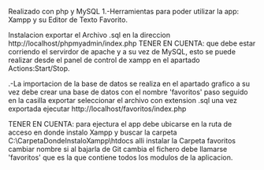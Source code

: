 Realizado con php y MySQL 1.-Herramientas para poder utilizar la app: Xampp y su Editor de Texto Favorito.

Instalacion exportar el Archivo .sql en la direccion http://localhost/phpmyadmin/index.php 
TENER EN CUENTA: que debe estar corriendo el servirdor de apache y a su vez de MySQL, esto se puede realizar desde el panel de control de xampp en el apartado Actions:Start/Stop.

.-La importacion de la base de datos se realiza en el apartado grafico a su vez debe crear una base de datos con el nombre 'favoritos' paso seguido en la casilla exportar seleccionar el archivo con extension .sql una vez exportada ejecutar http://localhost/favoritos/index.php

TENER EN CUENTA: para ejectura el app debe ubicarse en la ruta de acceso en donde instalo Xampp y buscar la carpeta C:\CarpetaDondeInstaloXampp\htdocs alli instalar la Carpeta favoritos cambiar nombre si al bajarla de Git cambia el fichero debe llamarse 'favoritos' que es la que contiene todos los modulos de la aplicacion.

